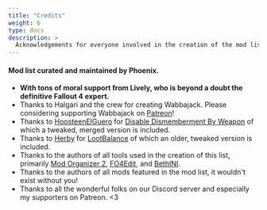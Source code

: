 ```yaml
---
title: "Credits"
weight: 6
type: docs
description: >
  Acknowledgements for everyone involved in the creation of the mod list.
---
```


#### Mod list curated and maintained by Phoenix.

- **With tons of moral support from Lively, who is beyond a doubt the definitive Fallout 4 expert.**
- Thanks to Halgari and the crew for creating Wabbajack. Please considering supporting Wabbajack on [Patreon](https://www.patreon.com/user?u=11907933)!
- Thanks to [HoosteenElGuero](https://www.nexusmods.com/fallout4/users/17506149) for [Disable Dismemberment By Weapon](https://www.nexusmods.com/fallout4/mods/16541) of which a tweaked, merged version is included.
- Thanks to [Herby](https://www.nexusmods.com/fallout4/users/33123946) for [LootBalance](https://www.nexusmods.com/fallout4/mods/41121) of which an older, tweaked version is included.
- Thanks to the authors of all tools used in the creation of this list, primarily [Mod Organizer 2](https://www.nexusmods.com/skyrimspecialedition/mods/6194), [FO4Edit](https://www.nexusmods.com/fallout4/mods/2737), and [BethINI](https://www.nexusmods.com/fallout4/mods/67).
- Thanks to the authors of all mods featured in the mod list, it wouldn't exist without you!
- Thanks to all the wonderful folks on our Discord server and especially my supporters on Patreon. <3
